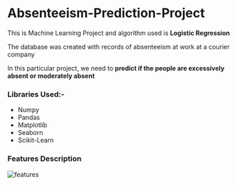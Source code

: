 # Absenteeism-Prediction-Project

This is Machine Learning Project and algorithm used is **Logistic Regression**

The database was created with records of absenteeism at work at a courier company

In this particular project, we need to **predict if the people are excessively absent or moderately absent**
 
### Libraries Used:-
* Numpy
* Pandas
* Matplotlib
* Seaborn
* Scikit-Learn

### Features Description

![features](https://user-images.githubusercontent.com/67990422/106421573-f7273500-6482-11eb-87c0-27467fde3d86.png)


